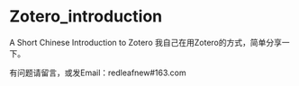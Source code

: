 # Zotero_introduction
A Short Chinese Introduction to Zotero
我自己在用Zotero的方式，简单分享一下。

有问题请留言，或发Email：redleafnew#163.com
